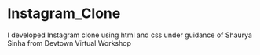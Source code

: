 # Instagram_Clone
I developed Instagram clone using html and css under guidance of Shaurya Sinha from Devtown Virtual Workshop

